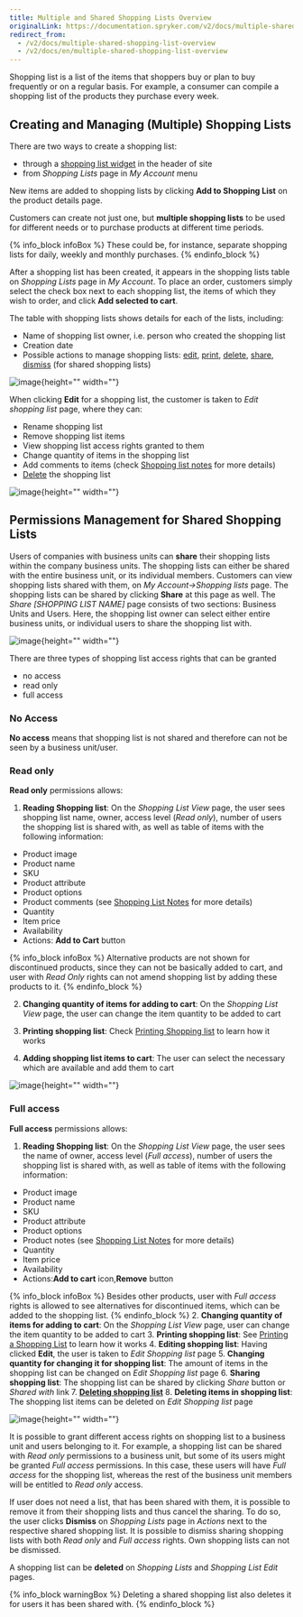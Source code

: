 ```yaml
---
title: Multiple and Shared Shopping Lists Overview
originalLink: https://documentation.spryker.com/v2/docs/multiple-shared-shopping-list-overview
redirect_from:
  - /v2/docs/multiple-shared-shopping-list-overview
  - /v2/docs/en/multiple-shared-shopping-list-overview
---
```


Shopping list is a list of the items that shoppers buy or plan to buy frequently or on a regular basis. For example, a consumer can compile a shopping list of the products they purchase every week.

## Creating and Managing (Multiple) Shopping Lists

There are two ways to create a shopping list:

* through a [shopping list widget](/docs/scos/dev/features/201903.0/shopping-list/shopping-list-widget/shopping-list-widget.html) in the header of site
* from *Shopping Lists* page in *My Account* menu

New items are added to shopping lists by clicking **Add to Shopping List** on the product details page.

Customers can create not just one, but **multiple shopping lists** to be used for different needs or to purchase products at different time periods.

{% info_block infoBox %}
These could be, for instance, separate shopping lists for daily, weekly and monthly purchases.
{% endinfo_block %}

After a shopping list has been created, it appears in the shopping lists table on *Shopping Lists* page in *My Account*. To place an order, customers simply select the check box next to each shopping list, the items of which they wish to order, and click **Add selected to cart**.

The table with shopping lists shows details for each of the lists, including:

* Name of shopping list owner, i.e. person who created the shopping list
* Creation date
* Possible actions to manage shopping lists: [edit](#edit), [print](/docs/scos/dev/features/201903.0/shopping-list/printing-a-shopping-list/printing-a-shopping-list.html), [delete](#deleted), [share](#share), [dismiss](#dismiss) (for shared shopping lists)

![image](https://spryker.s3.eu-central-1.amazonaws.com/docs/Features/Shopping+List/Multiple+and+Shared+Shopping+Lists/Multiple+and+Shared+Shopping+Lists+Overview/lists-table.png){height="" width=""}


When clicking **Edit**<a name="edit"></a> for a shopping list, the customer is taken to *Edit shopping list* page, where they can:

* Rename shopping list
* Remove shopping list items
* View shopping list access rights granted to them
* Change quantity of items in the shopping list
* Add comments to items (check [Shopping list notes](/docs/scos/dev/features/201903.0/shopping-list/shopping-list-notes/shopping-list-notes.html) for more details)
* [Delete](#deleted) the shopping list

![image](https://spryker.s3.eu-central-1.amazonaws.com/docs/Features/Shopping+List/Multiple+and+Shared+Shopping+Lists/Multiple+and+Shared+Shopping+Lists+Overview/edit-shopping-list.png){height="" width=""}


## Permissions Management for Shared Shopping Lists

Users of companies with business units can **share** <a name="share"></a>their shopping lists within the company business units. The shopping lists can either be shared with the entire business unit, or its individual members. Customers can view shopping lists shared with them, on *My Account->Shopping lists* page. The shopping lists can be shared  by clicking **Share** at this page as well. The *Share [SHOPPING LIST NAME]* page consists of two sections: Business Units and Users. Here, the shopping list owner can select either entire business units, or individual users to share the shopping list with.

![image](https://spryker.s3.eu-central-1.amazonaws.com/docs/Features/Shopping+List/Multiple+and+Shared+Shopping+Lists/Multiple+and+Shared+Shopping+Lists+Overview/share-shopping-list.png){height="" width=""}


There are three types of shopping list access rights that can be granted

* no access
* read only
* full access

### No Access

**No access** means that shopping list is not shared and therefore can not be seen by a business unit/user.

### Read only

**Read only** permissions allows:

1. **Reading Shopping list**: On the *Shopping List View* page, the user sees shopping list name, owner, access level (*Read only*), number of users the shopping list is shared with, as well as table of items with the following information:

* Product image
* Product name
* SKU
* Product attribute
* Product options 
* Product comments (see [Shopping List Notes](/docs/scos/dev/features/201903.0/shopping-list/shopping-list-notes/shopping-list-notes.html) for more details)
* Quantity
* Item price
* Availability
* Actions: **Add to Cart** button

{% info_block infoBox %}
Alternative products are not shown for discontinued products, since they can not be basically added to cart, and user with *Read Only* rights can not amend shopping list by adding these products to it.
{% endinfo_block %}

2. **Changing quantity of items for adding to cart**: On the *Shopping List View* page, the user can change the item quantity to be added to cart

3. **Printing shopping list**: Check [Printing Shopping list](/docs/scos/dev/features/201903.0/shopping-list/printing-a-shopping-list/printing-a-shopping-list.html) to learn how it works

4. **Adding shopping list items to cart**: The user can select the necessary which are available and add them to cart

![image](https://spryker.s3.eu-central-1.amazonaws.com/docs/Features/Shopping+List/Multiple+and+Shared+Shopping+Lists/Multiple+and+Shared+Shopping+Lists+Overview/shared-read-only.png){height="" width=""}


### Full access

**Full access** permissions allows:

1. **Reading Shopping list**: On the *Shopping List View* page, the user sees the name of owner, access level (*Full access*), number of users the shopping list is shared with, as well as table of items with the following information:
  - Product image
  - Product name
  - SKU
  - Product attribute
  - Product options 
  - Product notes (see [Shopping List Notes](/docs/scos/dev/features/201903.0/shopping-list/shopping-list-notes/shopping-list-notes.html) for more details)
  - Quantity
  - Item price
  - Availability
  - Actions:**Add to cart** icon,**Remove** button 

{% info_block infoBox %}
Besides other products, user with *Full access* rights is allowed to see  alternatives for discontinued items, which can be added to the shopping list.
{% endinfo_block %}
2. **Changing quantity of items for adding to cart**: On the *Shopping List View* page, user can change the item quantity to be added to cart
3. **Printing shopping list**: See [Printing a Shopping List](/docs/scos/dev/features/201903.0/shopping-list/printing-a-shopping-list/printing-a-shopping-list.html) to learn how it works
4. **Editing shopping list**: Having clicked **Edit**, the user is taken to *Edit Shopping list* page
5. **Changing quantity for changing it for shopping list**: The amount of items in the shopping list can be changed on *Edit Shopping list* page
6. **Sharing shopping list**: The shopping list can be shared by clicking *Share* button or *Shared with* link
7. **[Deleting shopping list](#deleted)**
8. **Deleting items in shopping list**: The shopping list items can be deleted on *Edit Shopping list* page

![image](https://spryker.s3.eu-central-1.amazonaws.com/docs/Features/Shopping+List/Multiple+and+Shared+Shopping+Lists/Multiple+and+Shared+Shopping+Lists+Overview/shared-full-access.png){height="" width=""}


It is possible to grant different access rights on shopping list to a business unit and users belonging to it. For example, a shopping list can be shared with *Read only* permissions to a business unit, but some of its users might be granted *Full access* permissions. In this case, these users will have *Full access* for the shopping list, whereas the rest of the business unit members will be entitled to *Read only* access.

If user does not need a list, that has been shared with them, it is possible to remove it from their shopping lists and thus cancel the sharing. To do so, the user clicks **Dismiss** <a name="dismiss"></a>on *Shopping Lists* page in *Actions* next to the respective shared shopping list. It is possible to dismiss sharing shopping lists with both *Read only* and *Full access* rights. Own shopping lists can not be dismissed.

A shopping list can be **deleted**<a name="deleted"></a> on *Shopping Lists* and *Shopping List Edit* pages.

{% info_block warningBox %}
Deleting a shared shopping list also deletes it for users it has been shared with.
{% endinfo_block %}
